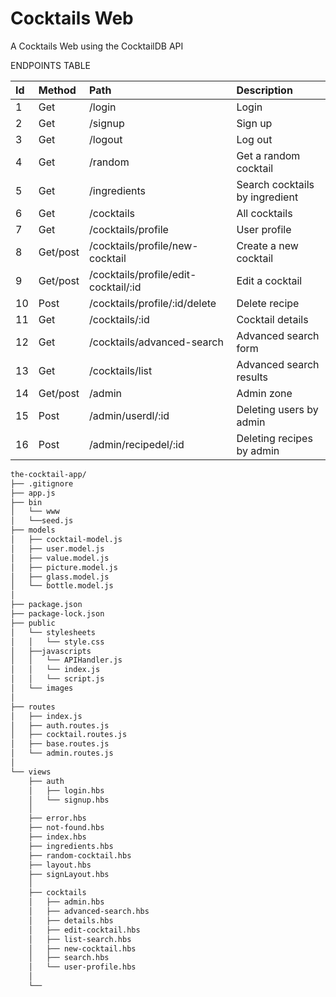 # Cocktails Web

A Cocktails Web using the CocktailDB API

ENDPOINTS TABLE


| Id        | Method        | Path                               | Description                |
| :---      |     :---      |    :---                            |  :---                      |
| 1         | Get           | /login                             |    Login                   |
| 2         | Get           |  /signup                           |    Sign up                  |
|3          | Get           | /logout                           | Log out
| 4         |  Get          |  /random                          |  Get a random cocktail     |
| 5         |  Get          |  /ingredients                      |  Search cocktails by ingredient |
| 6         | Get           |  /cocktails                        |  All cocktails             |
| 7         | Get           |  /cocktails/profile                |  User profile              |
| 8         | Get/post      | /cocktails/profile/new-cocktail            |   Create a new cocktail    |
| 9         |Get/post       | /cocktails/profile/edit-cocktail/:id      |   Edit a cocktail          |
|10         |Post           |  /cocktails/profile/:id/delete       |     Delete recipe                      |
| 11        |  Get          | /cocktails/:id                   |  Cocktail details          |
|12         | Get         |  /cocktails/advanced-search          | Advanced search form        |
|13         | Get           |  /cocktails/list                   |  Advanced search results      |      
| 14        | Get/post     |  /admin     |   Admin zone          |
| 15         |  Post         |    /admin/userdl/:id                | Deleting users by admin          |
| 16         |   Post         |    /admin/recipedel/:id            |    Deleting recipes by admin   |

```bash
the-cocktail-app/
├── .gitignore
├── app.js
├── bin
│   └── www
│   └──seed.js
├── models
│   ├── cocktail-model.js
│   ├── user.model.js
│   ├── value.model.js
│   ├── picture.model.js
│   ├── glass.model.js
│   └── bottle.model.js
│    
├── package.json
├── package-lock.json
├── public
│   └── stylesheets
│   │   └── style.css
│   ├──javascripts
│   │   └── APIHandler.js
│   │   └── index.js
│   │   └── script.js
│   └── images
│       
├── routes
│   ├── index.js
│   ├── auth.routes.js
│   ├── cocktail.routes.js
│   ├── base.routes.js
│   └── admin.routes.js
│
└── views
    ├── auth
    │   ├── login.hbs
    │   └── signup.hbs
    │
    ├── error.hbs
    ├── not-found.hbs
    ├── index.hbs
    ├── ingredients.hbs
    ├── random-cocktail.hbs
    ├── layout.hbs
    ├── signLayout.hbs
    │
    ├── cocktails
    │   ├── admin.hbs
    │   ├── advanced-search.hbs
    │   ├── details.hbs
    │   ├── edit-cocktail.hbs
    │   ├── list-search.hbs
    │   ├── new-cocktail.hbs
    │   ├── search.hbs
    │   └── user-profile.hbs
    │    
    └── 
```
